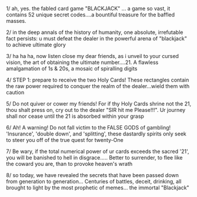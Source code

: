 1/ ah, yes. the fabled card game "BLACKJACK" ... a game so vast, it contains 52 unique secret codes....a bountiful treasure for the baffled masses.

2/ in the deep annals of the history of humanity, one absolute, irrefutable fact persists: u must defeat the dealer in the powerful arena of "blackjack" to achieve ultimate glory

3/ ha ha ha, now listen close my dear friends, as i unveil to your cursed vision, the art of obtaining the ultimate number....21. A flawless amalgamation of 1s & 20s, a mosaic of spiralling digits

4/ STEP 1: prepare to receive the two Holy Cards! These rectangles contain the raw power required to conquer the realm of the dealer...wield them with caution

5/ Do not quiver or cower my friends! For if thy Holy Cards shrine not the 21, thou shalt press on, cry out to the dealer "SIR hit me Please!!!". Ur journey shall nor cease until the 21 is absorbed within your grasp

6/ Ah! A warning! Do not fall victim to the FALSE GODS of gambling! 'Insurance', 'double down', and 'splitting', these dastardly spirits only seek to steer you off of the true quest for twenty-One

7/ Be wary, if the total numerical power of ur cards exceeds the sacred '21', you will be banished to hell in disgrace..... Better to surrender, to flee like the coward you are, than to provoke heaven's wrath

8/ so today, we have revealed the secrets that have been passed down from generation to generation... Centuries of battles, deceit, drinking, all brought to light by the most prophetic of memes... the immortal "Blackjack"